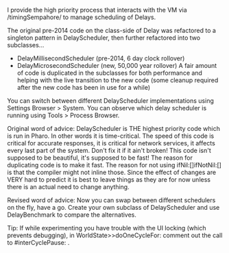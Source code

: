 I provide the high priority process that interacts with the VM via /timingSempahore/ to manage scheduling of Delays.  The original pre-2014 code on the class-side of Delay was refactored to a singleton pattern in DelayScheduler, then further refactored into two subclasses... * DelayMillisecondScheduler (pre-2014, 6 day clock rollover) * DelayMicrosecondScheduler (new, 50,000 year rollover)A fair amount of code is duplicated in the subclasses for both performance and helping with the live transition to the new code (some cleanup required after the new code has been in use for a while)You can switch between different DelayScheduler implementations using Settings Browser > System. You can observe which delay scheduler is running using Tools > Process Browser.Original word of advice:DelayScheduler is THE highest priority code which is run in Pharo.  In other words it is time-critical. The speed of this code is critical for accurate responses, it is critical for network services, it affects every last part of the system. Don't fix it if it ain't broken! This code isn't supposed to be beautiful, it's supposed to be fast! The reason for duplicating code is to make it fast. The reason for not using ifNil:[]ifNotNil:[] is that the compiler might not inline those. Since the effect of changes are VERY hard to predict it is best to leave things as they are for now unless there is an actual need to change anything.Revised word of advice:Now you can swap between different schedulers on the fly, have a go. Create your own subclass of  DelayScheduler and use DelayBenchmark to compare the alternatives.  Tip: If while experimenting you have trouble with the UI locking (which prevents debugging), in WorldState>>doOneCycleFor: comment out the call to #interCyclePause: .